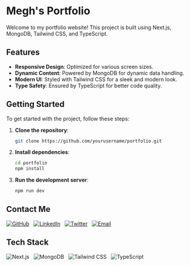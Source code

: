 # **Megh's Portfolio**

Welcome to my portfolio website! This project is built using Next.js, MongoDB, Tailwind CSS, and TypeScript.

## **Features**

- **Responsive Design**: Optimized for various screen sizes.
- **Dynamic Content**: Powered by MongoDB for dynamic data handling.
- **Modern UI**: Styled with Tailwind CSS for a sleek and modern look.
- **Type Safety**: Ensured by TypeScript for better code quality.

## **Getting Started**

To get started with the project, follow these steps:

1. **Clone the repository**:
    ```bash
    git clone https://github.com/yourusername/portfolio.git
    ```
2. **Install dependencies**:
    ```bash
    cd portfolio
    npm install
    ```
3. **Run the development server**:
    ```bash
    npm run dev
    ```

## **Contact Me**

[![GitHub](https://img.shields.io/badge/GitHub-181717?style=for-the-badge&logo=github&logoColor=white)](https://github.com/Megh2005)
&nbsp; [![LinkedIn](https://img.shields.io/badge/LinkedIn-0077B5?style=for-the-badge&logo=linkedin&logoColor=white)](https://linkedin.com/in/megh-deb)
&nbsp; [![Twitter](https://img.shields.io/badge/Twitter-1DA1F2?style=for-the-badge&logo=twitter&logoColor=white)](https://twitter.com/iammeghdeb)
&nbsp; [![Email](https://img.shields.io/badge/Email-D14836?style=for-the-badge&logo=gmail&logoColor=white)](mailto:iammeghdeb@example.com)

## **Tech Stack**

![Next.js](https://img.shields.io/badge/Next.js-000000?style=for-the-badge&logo=nextdotjs&logoColor=white)
&nbsp; ![MongoDB](https://img.shields.io/badge/MongoDB-4EA94B?style=for-the-badge&logo=mongodb&logoColor=white)
&nbsp; ![Tailwind CSS](https://img.shields.io/badge/Tailwind_CSS-38B2AC?style=for-the-badge&logo=tailwind-css&logoColor=white)
&nbsp; ![TypeScript](https://img.shields.io/badge/TypeScript-007ACC?style=for-the-badge&logo=typescript&logoColor=white)

